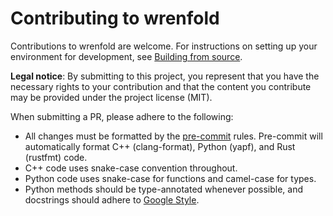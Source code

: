 # Contributing to wrenfold

Contributions to wrenfold are welcome. For instructions on setting up your environment for development, see [Building from source](https://wrenfold.org/building).

**Legal notice**: By submitting to this project, you represent that you have the necessary rights to your contribution and that the content you contribute may be provided under the project license (MIT).

When submitting a PR, please adhere to the following:
- All changes must be formatted by the [pre-commit](https://pre-commit.com) rules. Pre-commit will automatically format C++ (clang-format), Python (yapf), and Rust (rustfmt) code.
- C++ code uses snake-case convention throughout.
- Python code uses snake-case for functions and camel-case for types.
- Python methods should be type-annotated whenever possible, and docstrings should adhere to [Google Style](https://www.sphinx-doc.org/en/master/usage/extensions/example_google.html).
